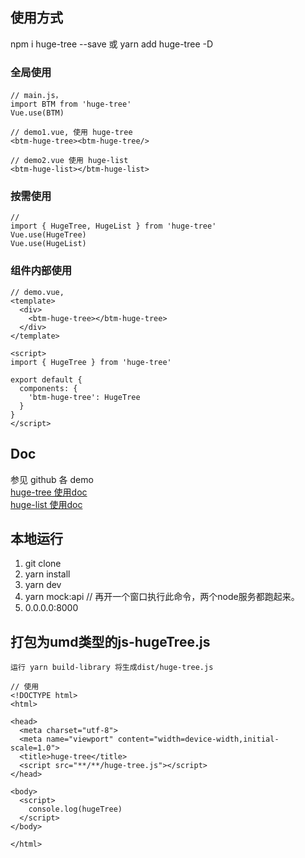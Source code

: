 ## 使用方式

npm i huge-tree --save
或
yarn add huge-tree -D

### 全局使用
```
// main.js， 
import BTM from 'huge-tree'
Vue.use(BTM)

// demo1.vue, 使用 huge-tree
<btm-huge-tree><btm-huge-tree/>

// demo2.vue 使用 huge-list
<btm-huge-list></btm-huge-list>
```

### 按需使用
```
// 
import { HugeTree, HugeList } from 'huge-tree'
Vue.use(HugeTree)
Vue.use(HugeList)
```

### 组件内部使用
```
// demo.vue, 
<template>
  <div>
    <btm-huge-tree></btm-huge-tree>
  </div>
</template>

<script>
import { HugeTree } from 'huge-tree'

export default {
  components: {
    'btm-huge-tree': HugeTree
  }
}
</script>
```

## Doc
参见 github 各 demo<br>
[huge-tree 使用doc](https://github.com/bitmain-frontend/huge-tree/tree/master/src/library/components/hugeTree/demo)<br>
[huge-list 使用doc](https://github.com/bitmain-frontend/huge-tree/tree/master/src/library/components/hugeList/demo)



## 本地运行
1. git clone
2. yarn install
3. yarn dev
4. yarn mock:api // 再开一个窗口执行此命令，两个node服务都跑起来。
5. 0.0.0.0:8000


## 打包为umd类型的js-hugeTree.js
```
运行 yarn build-library 将生成dist/huge-tree.js

// 使用
<!DOCTYPE html>
<html>

<head>
  <meta charset="utf-8">
  <meta name="viewport" content="width=device-width,initial-scale=1.0">
  <title>huge-tree</title>
  <script src="**/**/huge-tree.js"></script>
</head>

<body>
  <script>
    console.log(hugeTree)
  </script>
</body>

</html>


```

